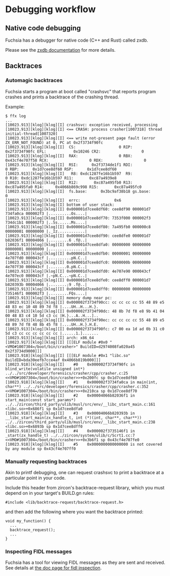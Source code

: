 # Debugging workflow

## Native code debugging

Fuchsia has a debugger for native code (C++ and Rust) called zxdb.

Please see the [zxdb documentation](/docs/development/debugger/README.md) for
more details.

## Backtraces

### Automagic backtraces

Fuchsia starts a program at boot called "crashsvc" that reports program
crashes and prints a backtrace of the crashing thread.

Example:

```
$ ffx log
...
[10023.913][klog][klog][I] crashsvc: exception received, processing
[10023.913][klog][klog][I] <== CRASH: process crasher[1007318] thread initial-thread[1007320]
[10023.913][klog][klog][I] <== write not-present page fault (error ZX_ERR_NOT_FOUND) at 0, PC at 0x2f3734f90fc
[10023.913][klog][klog][I]  CS:                   0 RIP:      0x2f3734f90fc EFL:            0x10246 CR2:                  0
[10023.913][klog][klog][I]  RAX:                  0 RBX:     0x43cf4e707f58 RCX:                  0 RDX:                  0
[10023.913][klog][klog][I]  RSI:      0x2f3734de1f1 RDI:                  0 RBP:      0x1d7cee8df60 RSP:      0x1d7cee8df60
[10023.913][klog][klog][I]   R8: 0xdc1287fe16b1b597  R9:                  0 R10: 0xdc1287fe16b1b597 R11:       0xc87a4939e8
[10023.913][klog][klog][I]  R12:       0xc87a495fb0 R13:       0xc87a495fa0 R14:     0x4066b869c998 R15:       0xc87a495fc0
[10023.913][klog][klog][I]  fs.base:      0x3bc9af38b18 gs.base:                  0
[10023.913][klog][klog][I]  errc:               0x6
[10023.913][klog][klog][I] bottom of user stack:
[10023.913][klog][klog][I] 0x000001d7cee8df60: cee8df90 000001d7 734fa0ca 000002f3 |..........Os....|
[10023.913][klog][klog][I] 0x000001d7cee8df70: 7353f000 000002f3 734dc1b1 000002f3 |..Ss......Ms....|
[10023.913][klog][klog][I] 0x000001d7cee8df80: 7a495fb0 000000c8 00000001 00000000 |._Iz............|
[10023.913][klog][klog][I] 0x000001d7cee8df90: cee8dfe0 000001d7 b82036f1 00004066 |.........6 .f@..|
[10023.913][klog][klog][I] 0x000001d7cee8dfa0: 00000000 00000000 00000001 00000000 |................|
[10023.913][klog][klog][I] 0x000001d7cee8dfb0: 00000001 00000000 4e707fd0 000043cf |..........pN.C..|
[10023.913][klog][klog][I] 0x000001d7cee8dfc0: 0000000b 00000000 4e707f30 000043cf |........0.pN.C..|
[10023.913][klog][klog][I] 0x000001d7cee8dfd0: 4e707e90 000043cf 4e707ec0 000043cf |.~pN.C...~pN.C..|
[10023.913][klog][klog][I] 0x000001d7cee8dfe0: cee8dff0 000001d7 b820393b 00004066 |........;9 .f@..|
[10023.913][klog][klog][I] 0x000001d7cee8dff0: 00000000 00000000 735146f1 000002f3 |.........FQs....|
[10023.913][klog][klog][I] memory dump near pc:
[10023.913][klog][klog][I] 0x000002f3734f90cc: cc cc cc cc 55 48 89 e5 48 83 ec 10 48 89 7d f8 |....UH..H...H.}.
[10023.913][klog][klog][I] 0x000002f3734f90dc: 48 8b 7d f8 e8 9b 41 04 00 48 83 c4 10 5d c3 cc |H.}...A..H...]..
[10023.913][klog][klog][I] 0x000002f3734f90ec: cc cc cc cc 55 48 89 e5 48 89 7d f8 48 8b 45 f8 |....UH..H.}.H.E.
[10023.913][klog][klog][I] 0x000002f3734f90fc: c7 00 ea 1d ad 0b 31 c0 5d c3 cc cc cc cc cc cc |......1.].......
[10023.913][klog][klog][I] arch: x86_64
[10023.917][klog][klog][I] [[[ELF module #0x0 "<VMO#1007304=/boot/bin/crasher>" BuildID=d2974008fa020a45 0x2f3734d9000]]]
[10023.918][klog][klog][I] [[[ELF module #0x1 "libc.so" BuildID=bda30eefb7cce4af 0x4066b819b000]]]
[10023.918][klog][klog][I]    #0    0x000002f3734f90fc in blind_write(volatile unsigned int*) ../../src/developer/forensics/crasher/cpp/crasher.c:25 <<VMO#1007304=/boot/bin/crasher>>+0x200fc sp 0x1d7cee8df60
[10023.918][klog][klog][I]    #1    0x000002f3734fa0ca in main(int, char**) ../../src/developer/forensics/crasher/cpp/crasher.c:352 <<VMO#1007304=/boot/bin/crasher>>+0x210ca sp 0x1d7cee8df70
[10023.918][klog][klog][I]    #2    0x00004066b82036f1 in start_main(const start_params*) ../../zircon/third_party/ulib/musl/src/env/__libc_start_main.c:161 <libc.so>+0x686f1 sp 0x1d7cee8dfa0
[10023.918][klog][klog][I]    #3    0x00004066b820393b in __libc_start_main(zx_handle_t, int (*)(int, char**, char**)) ../../zircon/third_party/ulib/musl/src/env/__libc_start_main.c:238 <libc.so>+0x6893b sp 0x1d7cee8dff0
[10023.918][klog][klog][I]    #4    0x000002f3735146f1 in _start(zx_handle_t) ../../zircon/system/ulib/c/Scrt1.cc:7 <<VMO#1007304=/boot/bin/crasher>>+0x3b6f1 sp 0x43cf4e707fe0
[10023.918][klog][klog][I]    #5    0x0000000000000000 is not covered by any module sp 0x43cf4e707ff0
```

### Manually requesting backtraces

Akin to printf debugging, one can request crashsvc to print a backtrace at a
particular point in your code.

Include this header from zircon's backtrace-request library, which you must
depend on in your target's BUILD.gn rules:

```
#include <lib/backtrace-request/backtrace-request.h>
```

and then add the following where you want the backtrace printed:

```
void my_function() {
  ...
  backtrace_request();
  ...
}
```

### Inspecting FIDL messages

Fuchsia has a tool for viewing FIDL messages as they are sent and received. See
details at
[the doc page for fidl inspection](/docs/development/monitoring/fidlcat/README.md).
